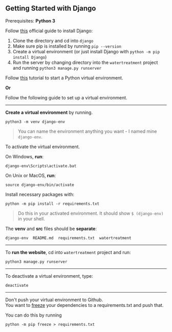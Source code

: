 ## Getting Started with Django

Prerequisites: **Python 3**

Follow [this](https://docs.djangoproject.com/en/4.1/topics/install/#install-the-django-code) official guide to install
Django:

1. Clone the directory and cd into `django`
1. Make sure pip is installed by running `pip --version`
2. Create a virtual environment (or just install Django with `python -m pip install Django`)
3. Run the server by changing directory into the `watertreatment` project and running `python3 manage.py runserver`

Follow [this](https://docs.python.org/3/tutorial/venv.html) tutorial to start a Python virtual environment.

**Or**

Follow the following guide to set up a virtual environment.

--- 
**Create a virtual environment** by running.

`python3 -m venv django-env`

> You can name the environment anything you want - I named mine `django-env`.

To activate the virtual environment.

On Windows, **run**:

`django-env\Scripts\activate.bat`

On Unix or MacOS, **run**:

`source django-env/bin/activate`

Install necessary packages with:

`python -m pip install -r requirements.txt`

> Do this in your activated environment. It should show `$ (django-env)` in your shell.

The **venv** and **src** files should be **separate**:

`django-env  README.md  requirements.txt  watertreatment
`

---

To **run the website**, cd into `watertreatment` project and run:

`python3 manage.py runserver`

--- 

To deactivate a virtual environment, type:

`deactivate`

--- 

Don't push your virtual environment to Github. \
You want to [freeze](https://docs.python.org/3/tutorial/venv.html#managing-packages-with-pip) your dependencies to
a requirements.txt and push that.

You can do this by running

`python -m pip freeze > requirements.txt`